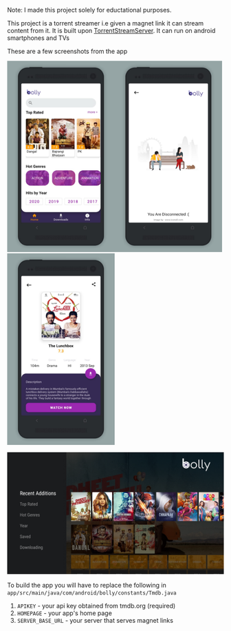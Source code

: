 Note: I made this project solely for eductational purposes.

This project is a torrent streamer i.e given a magnet link it can stream content from it. It is built upon [TorrentStreamServer](https://github.com/TorrentStream/TorrentStreamServer-Android). It can run on android smartphones and TVs

These are a few screenshots from the app


<img width="250" src="https://github.com/nileshsolanki/bolly/blob/master/screenhsots/ss3.jpeg"><img width="250" src="https://github.com/nileshsolanki/bolly/blob/master/screenhsots/ss2.jpeg"><img width="250" src="https://github.com/nileshsolanki/bolly/blob/master/screenhsots/ss1.jpeg">


![alt text](https://github.com/nileshsolanki/bolly/blob/master/screenhsots/bollytv.png)




To build the app you will have to replace the following in ```app/src/main/java/com/android/bolly/constants/Tmdb.java```

1. ```APIKEY``` - your api key obtained from tmdb.org (required)
2. ```HOMEPAGE``` - your app's home page
3. ```SERVER_BASE_URL``` - your server that serves magnet links
